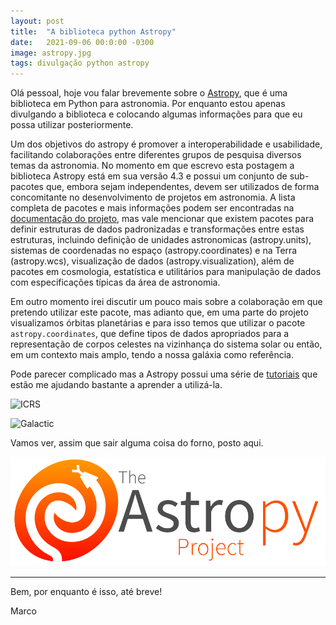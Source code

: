 ```yaml
---
layout: post
title:  "A biblioteca python Astropy"
date:   2021-09-06 00:0:00 -0300
image: astropy.jpg
tags: divulgação python astropy
---
```

Olá pessoal, hoje vou falar brevemente sobre o [Astropy][astropy], que é uma biblioteca em Python para astronomia. Por enquanto estou apenas divulgando a biblioteca e colocando algumas informações para que eu possa utilizar posteriormente.

Um dos objetivos do astropy é promover a interoperabilidade e usabilidade, facilitando colaborações entre diferentes 
grupos de pesquisa diversos temas da astronomia.
No momento em que escrevo esta postagem a biblioteca Astropy está em sua versão 4.3 e possui um conjunto de sub-pacotes que, embora sejam independentes, devem ser utilizados de forma concomitante no desenvolvimento de projetos em astronomia. A lista completa 
de pacotes e mais informações podem ser encontradas na [documentação do projeto](https://docs.astropy.org/en/stable/#project-details), mas vale mencionar que existem pacotes para definir estruturas de dados padronizadas e transformações entre estas estruturas, incluindo  definição de unidades astronomicas (astropy.units), sistemas de coordenadas no espaço (astropy.coordinates) e na Terra (astropy.wcs), visualização de dados (astropy.visualization), além de pacotes em cosmologia, estatística e utilitários para manipulação de dados com 
especificações típicas da área de astronomia. 

Em outro momento irei discutir um pouco mais sobre a colaboração em que pretendo utilizar este pacote, mas adianto que, 
em uma parte do  projeto visualizamos órbitas planetárias e para isso temos que utilizar o pacote `astropy.coordinates`, 
que define tipos de dados apropriados para a representação de corpos celestes na vizinhança do sistema solar ou então, 
em um contexto mais amplo, tendo a nossa galáxia como referência. 

Pode parecer complicado mas a Astropy possui uma série de [tutoriais](https://learn.astropy.org/tutorials.html) 
que estão me ajudando bastante a aprender a utilizá-la. 


![ICRS](https://learn.astropy.org/_images/2-Coordinates-Transforms_33_1.png)

![Galactic](https://learn.astropy.org/_images/2-Coordinates-Transforms_45_1.png)

Vamos ver, assim que sair alguma coisa do forno, posto aqui.

![Astropy](/images/astropy_project_logo.svg)

---

Bem, por enquanto é isso, até breve!

Marco

[astropy]:https://www.astropy.org/about.html